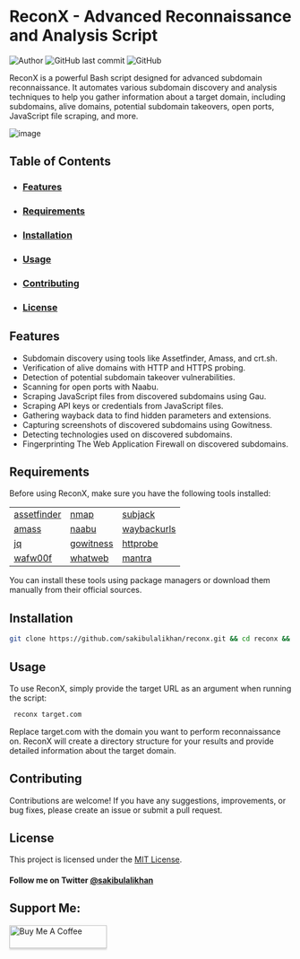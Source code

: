 # ReconX - Advanced Reconnaissance and Analysis Script

![Author](https://img.shields.io/badge/Author-@sakibulalikhan-blue)
![GitHub last commit](https://img.shields.io/github/last-commit/sakibulalikhan/reconx)
![GitHub](https://img.shields.io/github/license/sakibulalikhan/reconx)

ReconX is a powerful Bash script designed for advanced subdomain reconnaissance. It automates various subdomain discovery and analysis techniques to help you gather information about a target domain, including subdomains, alive domains, potential subdomain takeovers, open ports, JavaScript file scraping, and more.

![image](https://github.com/sakibulalikhan/reconx/assets/75080608/e9473884-5003-4c20-a506-359d02e3cb36)


## Table of Contents

- ### [Features](#features)
- ### [Requirements](#requirements)
- ### [Installation](#installation)
- ### [Usage](#usage)
- ### [Contributing](#contributing)
- ### [License](#license)

## Features

- Subdomain discovery using tools like Assetfinder, Amass, and crt.sh.
- Verification of alive domains with HTTP and HTTPS probing.
- Detection of potential subdomain takeover vulnerabilities.
- Scanning for open ports with Naabu.
- Scraping JavaScript files from discovered subdomains using Gau.
- Scraping API keys or credentials from JavaScript files.
- Gathering wayback data to find hidden parameters and extensions.
- Capturing screenshots of discovered subdomains using Gowitness.
- Detecting technologies used on discovered subdomains.
- Fingerprinting The Web Application Firewall on discovered subdomains.

## Requirements

Before using ReconX, make sure you have the following tools installed:

|                                                             |                                                             |                                                             |
| ----------------------------------------------------------- | ----------------------------------------------------------- | ----------------------------------------------------------- |
| [assetfinder](https://github.com/tomnomnom/assetfinder)     | [nmap](https://github.com/nmap/nmap)                        | [subjack](https://github.com/haccer/subjack)                |
| [amass](https://github.com/owasp-amass/amass)               | [naabu](https://github.com/projectdiscovery/naabu)          | [waybackurls](https://github.com/tomnomnom/waybackurls)     |
| [jq](https://jqlang.github.io/jq/)                          | [gowitness](https://github.com/sensepost/gowitness)         | [httprobe](https://github.com/tomnomnom/httprobe)           | 
| [wafw00f](https://github.com/EnableSecurity/wafw00f)        | [whatweb](https://github.com/urbanadventurer/WhatWeb)       | [mantra](https://github.com/MrEmpy/Mantra)                  |

You can install these tools using package managers or download them manually from their official sources.

## Installation

   ```bash
   git clone https://github.com/sakibulalikhan/reconx.git && cd reconx && sudo mv reconx /usr/bin && sudo chmod +x /usr/bin/reconx
   ```
## Usage
To use ReconX, simply provide the target URL as an argument when running the script:

  ```bash
   reconx target.com
  ```
Replace target.com with the domain you want to perform reconnaissance on. ReconX will create a directory structure for your results and provide detailed information about the target domain.

## Contributing
Contributions are welcome! If you have any suggestions, improvements, or bug fixes, please create an issue or submit a pull request.

## License
This project is licensed under the [MIT License](https://github.com/sakibulalikhan/reconx/blob/main/LICENSE).

#### Follow me on Twitter [@sakibulalikhan](https://twitter.com/sakibulalikhan)

## Support Me:
<a href="https://www.buymeacoffee.com/sakibulalikhan" target="_blank"><img src="https://www.buymeacoffee.com/assets/img/custom_images/orange_img.png" alt="Buy Me A Coffee" style="height: 41px !important;width: 174px !important;box-shadow: 0px 3px 2px 0px rgba(190, 190, 190, 0.5) !important;-webkit-box-shadow: 0px 3px 2px 0px rgba(190, 190, 190, 0.5) !important;" ></a>


[def]: #license